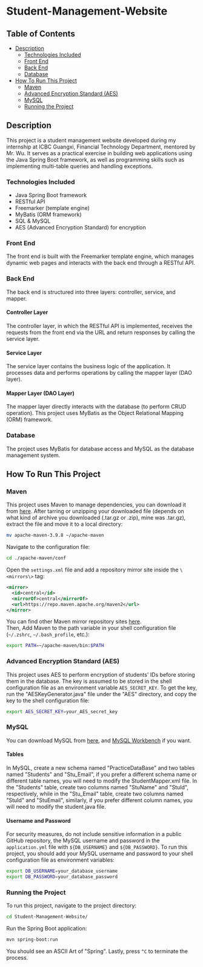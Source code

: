 # Student-Management-Website

## Table of Contents
- [Description](#description)
  - [Technologies Included](#technologies-included)
  - [Front End](#front-end)
  - [Back End](#back-end)
  - [Database](#database)
- [How To Run This Project](#how-to-run-this-project)
  - [Maven](#maven)
  - [Advanced Encryption Standard (AES)](#advanced-encryption-standard-aes)
  - [MySQL](#mysql)
  - [Running the Project](#running-the-project)

## Description

This project is a student management website developed during my internship at ICBC Guangxi, Financial Technology Department, mentored by Mr. Wu. It serves as a practical exercise in building web applications using the Java Spring Boot framework, as well as programming skills such as implementing multi-table queries and handling exceptions.

### Technologies Included

- Java Spring Boot framework
- RESTful API
- Freemarker (template engine)
- MyBatis (ORM framework)
- SQL & MySQL
- AES (Advanced Encryption Standard) for encryption

### Front End

The front end is built with the Freemarker template engine, which manages dynamic web pages and interacts with the back end through a RESTful API.

### Back End

The back end is structured into three layers: controller, service, and mapper.

#### Controller Layer

The controller layer, in which the RESTful API is implemented, receives the requests from the front end via the URL and return responses by calling the service layer.

#### Service Layer

The service layer contains the business logic of the application. It processes data and performs operations by calling the mapper layer (DAO layer).

#### Mapper Layer (DAO Layer)

The mapper layer directly interacts with the database (to perform CRUD operation). This project uses MyBatis as the Object Relational Mapping (ORM) framework.

### Database

The project uses MyBatis for database access and MySQL as the database management system.

## How To Run This Project

### Maven

This project uses Maven to manage dependencies, you can download it from [here](https://maven.apache.org/download.cgi). After tarring or unzipping your downloaded file (depends on what kind of archive you downloaded (.tar.gz or .zip), mine was .tar.gz), extract the file and move it to a local directory:
```bash
mv apache-maven-3.9.8 ~/apache-maven
```
Navigate to the configuration file:
```bash
cd ./apache-maven/conf
```
Open the `settings.xml` file and add a repository mirror site inside the `\<mirrors\>` tag:
```xml
<mirror>
  <id>central</id>
  <mirrorOf>central</mirrorOf>
  <url>https://repo.maven.apache.org/maven2</url>
</mirror>
```
You can find other Maven mirror repository sites [here](https://blog.csdn.net/qq_38217990/article/details/129257106).\
Then, Add Maven to the path variable in your shell configuration file (`~/.zshrc`, `~/.bash_profile`, etc.):
```sh
export PATH=~/apache-maven/bin:$PATH
```

### Advanced Encryption Standard (AES)

This project uses AES to perform encryption of students' IDs before storing them in the database. The key is assumed to be stored in the shell configuration file as an environment variable `AES_SECRET_KEY`. To get the key, run the "AESKeyGenerator.java" file under the "AES" directory, and copy the key to the shell configuration file:
```sh
export AES_SECRET_KEY=your_AES_secret_key
```

### MySQL

You can download MySQL from [here](https://dev.mysql.com/downloads/mysql/), and [MySQL Workbench](https://dev.mysql.com/downloads/workbench/) if you want.

#### Tables
In MySQL, create a new schema named "PracticeDataBase" and two tables named "Students" and "Stu_Email", if you prefer a different schema name or different table names, you will need to modify the StudentMapper.xml file. In the "Students" table, create two columns named "StuName" and "StuId", respectively, while in the "Stu_Email" table, create two columns named "StuId" and "StuEmail", similarly, if you prefer different column names, you will need to modify the student.java file.

#### Username and Password

For security measures, do not include sensitive information in a public GitHub repository, the MySQL username and password in the `application.yml` file with `${DB_USERNAME}` and `${DB_PASSWORD}`. To run this project, you should add your MySQL username and password to your shell configuration file as environment variables:
```sh
export DB_USERNAME=your_database_username
export DB_PASSWORD=your_database_password
```

### Running the Project

To run this project, navigate to the project directory:
```sh
cd Student-Management-Website/
```
Run the Spring Boot application:
```sh
mvn spring-boot:run
```
You should see an ASCII Art of "Spring". Lastly, press `^C` to terminate the process.





